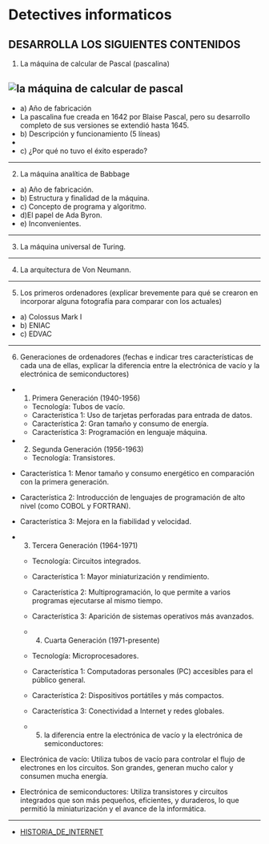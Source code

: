 # Detectives informaticos 
## DESARROLLA LOS SIGUIENTES CONTENIDOS
1) La máquina de calcular de Pascal (pascalina)
 ## ![la máquina de calcular de pascal](https://github.com/user-attachments/assets/93b13f4c-3b0f-47f7-aaaf-74798fae9a11)

* a) Año de fabricación
* La pascalina fue creada en 1642 por Blaise Pascal, pero su desarrollo completo de sus versiones se extendió hasta 1645.
* b) Descripción y funcionamiento (5 líneas)
* 
* c) ¿Por qué no tuvo el éxito esperado?
***
2) La máquina analítica de Babbage
* a) Año de fabricación.
* b) Estructura y finalidad de la máquina.
* c) Concepto de programa y algoritmo.
* d)El papel de Ada Byron.
* e) Inconvenientes.
***
3) La máquina universal de Turing.
***
4) La arquitectura de Von Neumann.
***
5) Los primeros ordenadores (explicar brevemente para qué se crearon en incorporar alguna fotografía para comparar con los actuales)
* a) Colossus Mark I
* b) ENIAC 
* c) EDVAC
***
6) Generaciones de ordenadores (fechas e indicar tres características de cada una de ellas, explicar la diferencia entre la electrónica de vacío y la electrónica de semiconductores)
* 1) Primera Generación (1940-1956)
   * Tecnología: Tubos de vacío.
   * Característica 1: Uso de tarjetas perforadas para entrada de datos.
   * Característica 2: Gran tamaño y consumo de energía.
   * Característica 3: Programación en lenguaje máquina.
 * 2) Segunda Generación (1956-1963)

   * Tecnología: Transistores.
  *  Característica 1: Menor tamaño y consumo energético en comparación con la primera generación.
  *  Característica 2: Introducción de lenguajes de programación de alto nivel (como COBOL y FORTRAN).
  *  Característica 3: Mejora en la fiabilidad y velocidad.
* 3) Tercera Generación (1964-1971)

  *  Tecnología: Circuitos integrados.
  * Característica 1: Mayor miniaturización y rendimiento.
  *  Característica 2: Multiprogramación, lo que permite a varios programas ejecutarse al mismo tiempo.
  *  Característica 3: Aparición de sistemas operativos más avanzados.
  * 4) Cuarta Generación (1971-presente)

   * Tecnología: Microprocesadores.
   * Característica 1: Computadoras personales (PC) accesibles para el público general.
   * Característica 2: Dispositivos portátiles y más compactos.
   * Característica 3: Conectividad a Internet y redes globales.
  
  * 5) la diferencia entre la electrónica de vacío y la electrónica de semiconductores:

* Electrónica de vacío: Utiliza tubos de vacío para controlar el flujo de electrones en los circuitos. Son grandes, generan mucho calor y consumen mucha energía.
* Electrónica de semiconductores: Utiliza transistores y circuitos integrados que son más pequeños, eficientes, y duraderos, lo que permitió la miniaturización y el avance de la informática.
***

* [HISTORIA_DE_INTERNET](/data/HISTORIA_DE_INTERNET.md)
